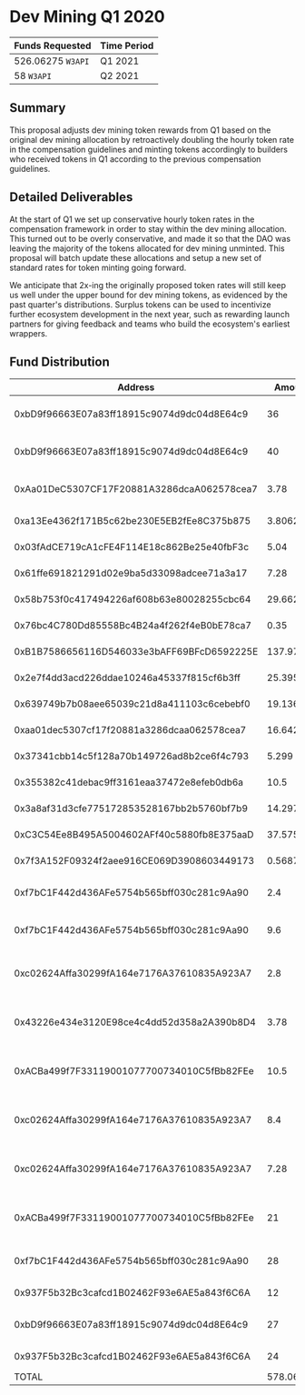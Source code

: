 # Dev Mining Q1 2020

| Funds Requested | Time Period | 
|-|-|
| 526.06275 `W3API` | Q1 2021 | 
| 58 `W3API` | Q2 2021 |

## Summary

This proposal adjusts dev mining token rewards from Q1 based on the original dev mining allocation by retroactively doubling the hourly token rate in the compensation guidelines and minting tokens accordingly to builders who received tokens in Q1 according to the previous compensation guidelines.

## Detailed Deliverables

At the start of Q1 we set up conservative hourly token rates in the compensation framework in order to stay within the dev mining allocation. This turned out to be overly conservative, and made it so that the DAO was leaving the majority of the tokens allocated for dev mining unminted. This proposal will batch update these allocations and setup a new set of standard rates for token minting going forward.

We anticipate that 2x-ing the originally proposed token rates will still keep us well under the upper bound for dev mining tokens, as evidenced by the past quarter's distributions. Surplus tokens can be used to incentivize further ecosystem development in the next year, such as rewarding launch partners for giving feedback and teams who build the ecosystem's earliest wrappers.

## Fund Distribution

| Address | Amount | Proposal |
|-|-|-|
|0xbD9f96663E07a83ff18915c9074d9dc04d8E64c9|36       |006-nodefactory-january        |
|0xbD9f96663E07a83ff18915c9074d9dc04d8E64c9|40       |007-nodefactory-february       |
|0xAa01DeC5307CF17F20881A3286dcaA062578cea7|3.78     |008-philh-api-mining-validation|
|0xa13Ee4362f171B5c62be230E5EB2fEe8C375b875|3.80625  |009-dorg-q1-2021               |
|0x03fAdCE719cA1cFE4F114E18c862Be25e40fbF3c|5.04     |009-dorg-q1-2021               |
|0x61ffe691821291d02e9ba5d33098adcee71a3a17|7.28     |009-dorg-q1-2021               |
|0x58b753f0c417494226af608b63e80028255cbc64|29.6625  |009-dorg-q1-2021               |
|0x76bc4C780Dd85558Bc4B24a4f262f4eB0bE78ca7|0.35     |009-dorg-q1-2021               |
|0xB1B7586656116D546033e3bAFF69BFcD6592225E|137.97   |009-dorg-q1-2021               |
|0x2e7f4dd3acd226ddae10246a45337f815cf6b3ff|25.395   |009-dorg-q1-2021               |
|0x639749b7b08aee65039c21d8a411103c6cebebf0|19.13625 |009-dorg-q1-2021               |
|0xaa01dec5307cf17f20881a3286dcaa062578cea7|16.6425  |009-dorg-q1-2021               |
|0x37341cbb14c5f128a70b149726ad8b2ce6f4c793|5.299    |009-dorg-q1-2021               |
|0x355382c41debac9ff3161eaa37472e8efeb0db6a|10.5     |009-dorg-q1-2021               |
|0x3a8af31d3cfe775172853528167bb2b5760bf7b9|14.2975  |009-dorg-q1-2021               |
|0xC3C54Ee8B495A5004602AFf40c5880fb8E375aaD|37.575   |009-dorg-q1-2021               |
|0x7f3A152F09324f2aee916CE069D3908603449173|0.56875  |009-dorg-q1-2021               |
|0xf7bC1F442d436AFe5754b565bff030c281c9Aa90|2.4      |010-alexander-january          |
|0xf7bC1F442d436AFe5754b565bff030c281c9Aa90|9.6      |011-alexander-february         |
|0xc02624Affa30299fA164e7176A37610835A923A7|2.8      |012-concorde-web3hub-february  |
|0x43226e434e3120E98ce4c4dd52d358a2A390b8D4|3.78     |012-concorde-web3hub-february  |
|0xACBa499f7F33119001077700734010C5fBb82FEe|10.5     |012-concorde-web3hub-february  |
|0xc02624Affa30299fA164e7176A37610835A923A7|8.4      |013-concorde-web3hub-march     |
|0xc02624Affa30299fA164e7176A37610835A923A7|7.28     |013-concorde-web3hub-march     |
|0xACBa499f7F33119001077700734010C5fBb82FEe|21       |013-concorde-web3hub-march     |
|0xf7bC1F442d436AFe5754b565bff030c281c9Aa90|28       |014-alexander-march            |
|0x937F5b32Bc3cafcd1B02462F93e6AE5a843f6C6A|12       |014-kevin-march                |
|0xbD9f96663E07a83ff18915c9074d9dc04d8E64c9|27       |016-nodefactory-march-april    |
| 0x937F5b32Bc3cafcd1B02462F93e6AE5a843f6C6A|24	     |019-kevin-apr-may              |
|TOTAL                                     |578.06275|                               |

